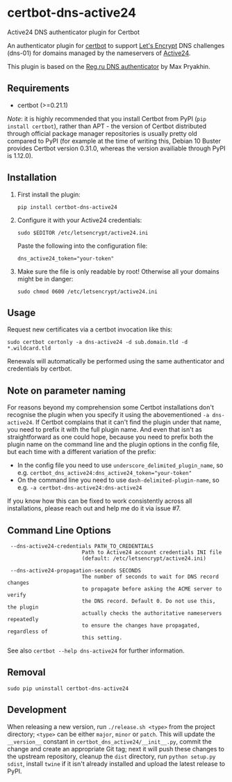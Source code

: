 # certbot-dns-active24
Active24 DNS authenticator plugin for Certbot

An authenticator plugin for [certbot](https://certbot.eff.org/) to support [Let's Encrypt](https://letsencrypt.org/) 
DNS challenges (dns-01) for domains managed by the nameservers of [Active24](https://www.active24.cz).

This plugin is based on the [Reg.ru DNS authenticator](https://github.com/free2er/certbot-regru) by Max Pryakhin.

## Requirements
* certbot (>=0.21.1)

_Note_: it is highly recommended that you install Certbot from PyPI (`pip install certbot`), rather than APT - the version of Certbot distributed through official package manager repositories is usually pretty old compared to PyPI (for example at the time of writing this, Debian 10 Buster provides Certbot version 0.31.0, whereas the version availiable through PyPI is 1.12.0).

## Installation
1. First install the plugin:
   ```
   pip install certbot-dns-active24
   ```

2. Configure it with your Active24 credentials:
   ```
   sudo $EDITOR /etc/letsencrypt/active24.ini
   ```
   Paste the following into the configuration file:
   ```
   dns_active24_token="your-token"
   ```

3. Make sure the file is only readable by root! Otherwise all your domains might be in danger:
   ```
   sudo chmod 0600 /etc/letsencrypt/active24.ini
   ```

## Usage
Request new certificates via a certbot invocation like this:

    sudo certbot certonly -a dns-active24 -d sub.domain.tld -d *.wildcard.tld

Renewals will automatically be performed using the same authenticator and credentials by certbot.

## Note on parameter naming
For reasons beyond my comprehension some Certbot installations don't recognise the plugin when you specify it using the abovementioned `-a dns-active24`. If Certbot complains that it can't find the plugin under that name, you need to prefix it with the full plugin name. And even that isn't as straightforward as one could hope, because you need to prefix both the plugin name on the command line and the plugin options in the config file, but each time with a different variation of the prefix:

* In the config file you need to use `underscore_delimited_plugin_name`, so e.g. `certbot_dns_active24:dns_active24_token="your-token"`
* On the command line you need to use `dash-delimited-plugin-name`, so e.g. `-a certbot-dns-active24:dns-active24`

If you know how this can be fixed to work consistently across all installations, please reach out and help me do it via issue #7.

## Command Line Options
```
 --dns-active24-credentials PATH_TO_CREDENTIALS
                        Path to Active24 account credentials INI file 
                        (default: /etc/letsencrypt/active24.ini)

 --dns-active24-propagation-seconds SECONDS
                        The number of seconds to wait for DNS record changes
                        to propagate before asking the ACME server to verify
                        the DNS record. Default 0. Do not use this, the plugin
                        actually checks the authoritative nameservers repeatedly
                        to ensure the changes have propagated, regardless of
                        this setting.
```

See also `certbot --help dns-active24` for further information.

## Removal
   ```
   sudo pip uninstall certbot-dns-active24
   ```

## Development

When releasing a new version, run `./release.sh <type>` from the project directory; `<type>` can be
either `major`, `minor` or `patch`. This will update the `__version__` constant in `certbot_dns_active24/__init__.py`,
commit the change and create an appropriate Git tag; next it will push these changes to the upstream repository,
cleanup the `dist` directory, run `python setup.py sdist`, install `twine` if it isn't already installed and
upload the latest release to PyPI. 

